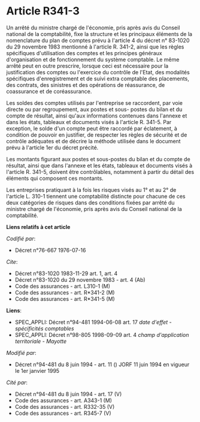 # Article R341-3

Un arrêté du ministre chargé de l'économie, pris après avis du Conseil national de la comptabilité, fixe la structure et les
principaux éléments de la nomenclature du plan de comptes prévu à l'article 4 du décret n° 83-1020 du 29 novembre 1983
mentionné à l'article R. 341-2, ainsi que les règles spécifiques d'utilisation des comptes et les principes généraux
d'organisation et de fonctionnement du système comptable. Le même arrêté peut en outre prescrire, lorsque ceci est nécessaire
pour la justification des comptes ou l'exercice du contrôle de l'Etat, des modalités spécifiques d'enregistrement et de suivi
extra comptable des placements, des contrats, des sinistres et des opérations de réassurance, de coassurance et de
coréassurance.

Les soldes des comptes utilisés par l'entreprise se raccordent, par voie directe ou par regroupement, aux postes et sous-
postes du bilan et du compte de résultat, ainsi qu'aux informations contenues dans l'annexe et dans les états, tableaux et
documents visés à l'article R. 341-5. Par exception, le solde d'un compte peut être raccordé par éclatement, à condition de
pouvoir en justifier, de respecter les règles de sécurité et de contrôle adéquates et de décrire la méthode utilisée dans le
document prévu à l'article 1er du décret précité.

Les montants figurant aux postes et sous-postes du bilan et du compte de résultat, ainsi que dans l'annexe et les états,
tableaux et documents visés à l'article R. 341-5, doivent être contrôlables, notamment à partir du détail des éléments qui
composent ces montants.

Les entreprises pratiquant à la fois les risques visés au 1° et au 2° de l'article L. 310-1 tiennent une comptabilité
distincte pour chacune de ces deux catégories de risques dans des conditions fixées par arrêté du ministre chargé de
l'économie, pris après avis du Conseil national de la comptabilité.

**Liens relatifs à cet article**

_Codifié par_:

  - Décret n°76-667 1976-07-16

_Cite_:

  - Décret n°83-1020 1983-11-29 art. 1, art. 4
  - Décret n°83-1020 du 29 novembre 1983 - art. 4 (Ab)
  - Code des assurances - art. L310-1 (M)
  - Code des assurances - art. R*341-2 (M)
  - Code des assurances - art. R*341-5 (M)

**Liens**:

  - SPEC_APPLI: Décret n°94-481 1994-06-08 art. 17 *date d'effet - spécificités comptables*
  - SPEC_APPLI: Décret n°98-805 1998-09-09 art. 4 *champ d'application territoriale - Mayotte*

_Modifié par_:

  - Décret n°94-481 du 8 juin 1994 - art. 11 () JORF 11 juin 1994 en vigueur le 1er janvier 1995

_Cité par_:

  - Décret n°94-481 du 8 juin 1994 - art. 17 (V)
  - Code des assurances - art. A343-1 (M)
  - Code des assurances - art. R332-35 (V)
  - Code des assurances - art. R345-7 (V)
